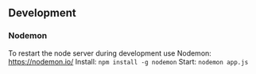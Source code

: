 ## Development

### Nodemon
To restart the node server during development use Nodemon: https://nodemon.io/
Install: `npm install -g nodemon`
Start: `nodemon app.js`
